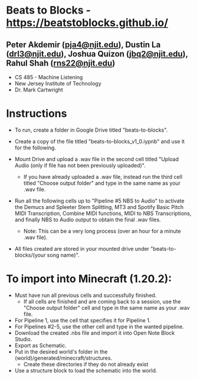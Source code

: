# Beats to Blocks - https://beatstoblocks.github.io/
## Peter Akdemir (pja4@njit.edu), Dustin La (drl3@njit.edu), Joshua Quizon (jbq2@njit.edu), Rahul Shah (rns22@njit.edu)
- CS 485 - Machine Listening
- New Jersey Institute of Technology
- Dr. Mark Cartwright

#  Instructions
- To run, create a folder in Google Drive titled "beats-to-blocks".
- Create a copy of the file titled "beats-to-blocks_v1_0.iypnb" and use it for the following. 
- Mount Drive and upload a .wav file in the second cell titled "Upload Audio (only if file has not been previously uploaded)".
  - If you have already uploaded a .wav file, instead run the third cell titled "Choose output folder" and type in the same name as your .wav file.
- Run all the following cells up to "Pipeline #5 NBS to Audio" to activate the Demucs and Spleeter Stem Splitting, MT3 and Spotify Basic Pitch MIDI Transcription, Combine MIDI functions, MIDI to NBS Transcriptions, and finally NBS to Audio output to obtain the final .wav files.
  - Note: This can be a very long process (over an hour for a minute .wav file).

- All files created are stored in your mounted drive under "beats-to-blocks/(your song name)".

# To import into Minecraft (1.20.2):
  - Must have run all previous cells and successfully finished.
     - If all cells are finished and are coming back to a session, use the "Choose output folder" cell and type in the same name as your .wav file. 
  - For Pipeline 1, use the cell that specifies it for Pipeline 1.
  - For Pipelines #2-5, use the other cell and type in the wanted pipeline.
  - Download the created .nbs file and import it into Open Note Block Studio.
  - Export as Schematic.
  - Put in the desired world's folder in the (world)/generated/minecraft/structures.
    - Create these directories if they do not already exist
  - Use a structure block to load the schematic into the world.
